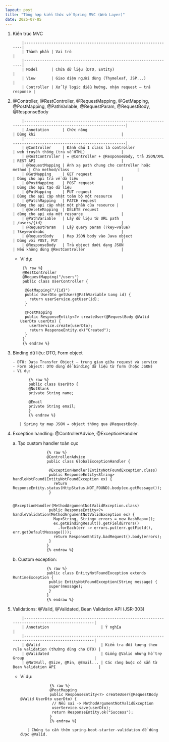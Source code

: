 ```yaml
---
layout: post
title: "Tổng hợp kiến thức về Spring MVC (Web Layer)"
date: 2025-07-05
---
```


1.  Kiến trúc MVC

            |------------------------------------------------------------------|
            | Thành phần | Vai trò                                             |
            |------------------------------------------------------------------|
            | Model      | Chứa dữ liệu (DTO, Entity)                          |
            | View       | Giao diện người dùng (Thymeleaf, JSP...)            |
            | Controller | Xử lý logic điều hướng, nhận request – trả response |

2.  @Controller, @RestController, @RequestMapping, @GetMapping, @PostMapping, @PathVariable, @RequestParam, @RequestBody, @ResponseBody

            |----------------------------------------------------------------------------------------------------------------|
            | Annotation      | Chức năng                                    | Dùng khi                                      |
            |----------------------------------------------------------------------------------------------------------------|
            | @Controller     | Đánh dấu 1 class là controller               | web truyền thống (trả về HTML)                |
            | @RestController | = @Controller + @ResponseBody, trả JSON/XML  | REST API                                      |
            | @RequestMapping | Ánh xạ path chung cho controller hoặc method | Cho method/class                              |
            | @GetMapping     | GET request                                  | Dùng cho api trả về dữ liệu                   |
            | @PostMapping    | POST request                                 | Dùng cho api tạo dữ liệu                      |
            | @PutMapping     | PUT request                                  | Dùng cho api cập nhật toàn bộ một resource    |
            | @PatchMapping   | PATCH request                                  | Dùng cho api cập nhật một phần của resource |
            | @DeleteMapping  | DELETE request                               | dùng cho api xóa một resource                 |
            | @PathVariable   | Lấy dữ liệu từ URL path                      | /users/{id}                                   |
            | @RequestParam   | Lấy query param (?key=value)                 | ?keyword=abc                                  |
            | @RequestBody    | Map JSON body vào Java object                | Dùng với POST, PUT                            |
            | @ResponseBody   | Trả object dưới dạng JSON                    | Nếu không dùng @RestController                |

    - Ví dụ:

           {% raw %}
           @RestController
           @RequestMapping("/users")
           public class UserController {

            @GetMapping("/{id}")
            public UserDto getUser(@PathVariable Long id) {
              return userService.getUser(id);
            }

            @PostMapping
            public ResponseEntity<?> createUser(@RequestBody @Valid UserDto userDto) {
              userService.create(userDto);
              return ResponseEntity.ok("Created");
            }
           }
           {% endraw %}

3.  Binding dữ liệu: DTO, Form object

        - DTO: Data Transfer Object – trung gian giữa request và service
        - Form object: DTO dùng để binding dữ liệu từ form (hoặc JSON)
        - Ví dụ:

               {% raw %}
               public class UserDto {
               @NotBlank
               private String name;

               @Email
               private String email;
               }
               {% endraw %}

           | Spring tự map JSON → object thông qua @RequestBody.

4.  Exception handling: @ControllerAdvice, @ExceptionHandler

    a. Tạo custom handler toàn cục

                       {% raw %}
                       @ControllerAdvice
                       public class GlobalExceptionHandler {

                        @ExceptionHandler(EntityNotFoundException.class)
                        public ResponseEntity<String> handleNotFound(EntityNotFoundException ex) {
                          return ResponseEntity.status(HttpStatus.NOT_FOUND).body(ex.getMessage());
                        }

                        @ExceptionHandler(MethodArgumentNotValidException.class)
                        public ResponseEntity<?> handleValidation(MethodArgumentNotValidException ex) {
                          Map<String, String> errors = new HashMap<>();
                          ex.getBindingResult().getFieldErrors()
                            .forEach(err -> errors.put(err.getField(), err.getDefaultMessage()));
                          return ResponseEntity.badRequest().body(errors);
                        }
                       }
                       {% endraw %}

    b. Custom exception:

                       {% raw %}
                       public class EntityNotFoundException extends RuntimeException {
                        public EntityNotFoundException(String message) {
                        super(message);
                        }
                       }
                       {% endraw %}

5.  Validations: @Valid, @Validated, Bean Validation API (JSR-303)

            |--------------------------------------------------------------------------------------------------|
            | Annotation                       | Ý nghĩa                                                       |
            |--------------------------------------------------------------------------------------------------|
            | @Valid                           | Kiểm tra đối tượng theo rule validation (thường dùng cho DTO) |
            | @Validated                       | Giống @Valid nhưng hỗ trợ Group                               |
            | @NotNull, @Size, @Min, @Email... | Các ràng buộc có sẵn từ Bean Validation API                   |

    - Ví dụ:

                       {% raw %}
                       @PostMapping
                       public ResponseEntity<?> createUser(@RequestBody @Valid UserDto userDto) {
                        // Nếu sai -> MethodArgumentNotValidException
                        userService.save(userDto);
                        return ResponseEntity.ok("Success");
                       }
                       {% endraw %}

             | Chúng ta cần thêm spring-boot-starter-validation để dùng được @Valid.
